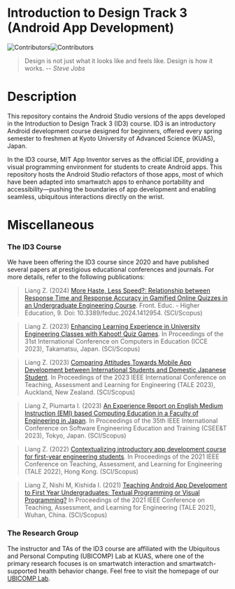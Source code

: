 # Introduction to Design Track 3 (Android App Development)
![Contributors](https://img.shields.io/badge/contributor-PiranitaGomez-pink)![Contributors](https://img.shields.io/badge/contributor-CleberCarvalho-green)

> Design is not just what it looks like and feels like. Design is how it works.
> -- <cite>Steve Jobs</cite>

# Description
This repository contains the Android Studio versions of the apps developed in the Introduction to Design Track 3 (ID3) course. ID3 is an introductory Android development course designed for beginners, offered every spring semester to freshmen at Kyoto University of Advanced Science (KUAS), Japan.

In the ID3 course, MIT App Inventor serves as the official IDE, providing a visual programming environment for students to create Android apps. This repository hosts the Android Studio refactors of those apps, most of which have been adapted into smartwatch apps to enhance portability and accessibility—pushing the boundaries of app development and enabling seamless, ubiquitous interactions directly on the wrist.


# Miscellaneous
### The ID3 Course
We have been offering the ID3 course since 2020 and have published several papers at prestigious educational conferences and journals. For more details, refer to the following publications:
> Liang Z. (2024) [More Haste, Less Speed?: Relationship between Response Time and Response Accuracy in Gamified Online Quizzes in an Undergraduate Engineering Course](https://www.frontiersin.org/journals/education/articles/10.3389/feduc.2024.1412954/full). Front. Educ. - Higher Education, 9. Doi: 10.3389/feduc.2024.1412954. (SCI/Scopus)

> Liang Z. (2023) [Enhancing Learning Experience in University Engineering Classes with Kahoot! Quiz Games](https://library.apsce.net/index.php/ICCE/article/view/1036). In Proceedings of the 31st International Conference on Computers in Education (ICCE 2023), Takamatsu, Japan. (SCI/Scopus)

> Liang Z. (2023) [Comparing Attitudes Towards Mobile App Development between International Students and Domestic Japanese Student](https://ieeexplore.ieee.org/document/10398300). In Proceedings of the 2023 IEEE International Conference on Teaching, Assessment and Learning for Engineering (TALE 2023), Auckland, New Zealand. (SCI/Scopus)

> Liang Z, Piumarta I. (2023) [An Experience Report on English Medium Instruction (EMI) based Computing Education in a Faculty of Engineering in Japan](https://ieeexplore.ieee.org/document/10229348). In Proceedings of the 35th IEEE International Conference on Software Engineering Education and Training (CSEE&T 2023), Tokyo, Japan. (SCI/Scopus)

> Liang Z. (2022) [Contextualizing introductory app development course for first-year engineering students](https://ieeexplore.ieee.org/document/10148503). In Proceedings of the 2021 IEEE Conference on Teaching, Assessment, and Learning for Engineering (TALE 2022), Hong Kong. (SCI/Scopus)

> Liang Z, Nishi M, Kishida I. (2021) [Teaching Android App Development to First Year Undergraduates: Textual Programming or Visual Programming?](https://ieeexplore.ieee.org/document/9678602) In Proceedings of the 2021 IEEE Conference on Teaching, Assessment, and Learning for Engineering (TALE 2021), Wuhan, China. (SCI/Scopus)  

### The Research Group
The instructor and TAs of the ID3 course are affiliated with the Ubiquitous and Personal Computing (UBICOMP) Lab at KUAS, where one of the primary research focuses is on smartwatch interaction and smartwatch-supported health behavior change. Feel free to visit the homepage of our [UBICOMP Lab](http://www.ubicomp-lab.org). 

<!--

**Here are some ideas to get you started:**

🙋‍♀️ A short introduction - what is your organization all about?
🌈 Contribution guidelines - how can the community get involved?
👩‍💻 Useful resources - where can the community find your docs? Is there anything else the community should know?
🍿 Fun facts - what does your team eat for breakfast?
🧙 Remember, you can do mighty things with the power of [Markdown](https://docs.github.com/github/writing-on-github/getting-started-with-writing-and-formatting-on-github/basic-writing-and-formatting-syntax)
-->
